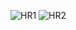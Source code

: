 ![HR1](https://github.com/user-attachments/assets/9b8059ac-eef6-4fac-a23d-2b7704a5547f) ![HR2](https://github.com/user-attachments/assets/f86ce3e6-6c54-43e6-86be-2db7c1ab65cf)

